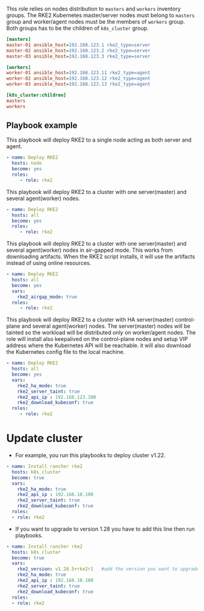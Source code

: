 This role relies on nodes distribution to `masters` and `workers` inventory groups.
The RKE2 Kubernetes master/server nodes must belong to `masters` group and worker/agent nodes must be the members of `workers` group. Both groups has to be the children of `k8s_cluster` group.

```ini
[masters]
master-01 ansible_host=192.168.123.1 rke2_type=server
master-02 ansible_host=192.168.123.2 rke2_type=server
master-03 ansible_host=192.168.123.3 rke2_type=server

[workers]
worker-01 ansible_host=192.168.123.11 rke2_type=agent
worker-02 ansible_host=192.168.123.12 rke2_type=agent
worker-03 ansible_host=192.168.123.13 rke2_type=agent

[k8s_cluster:children]
masters
workers
```

## Playbook example

This playbook will deploy RKE2 to a single node acting as both server and agent.

```yaml
- name: Deploy RKE2
  hosts: node
  become: yes
  roles:
     - role: rke2

```

This playbook will deploy RKE2 to a cluster with one server(master) and several agent(worker) nodes.

```yaml
- name: Deploy RKE2
  hosts: all
  become: yes
  roles:
     - role: rke2

```

This playbook will deploy RKE2 to a cluster with one server(master) and several agent(worker) nodes in air-gapped mode. This works from downloading artifacts. When the RKE2 script installs, it will use the artifacts instead of using online resources.

```yaml
- name: Deploy RKE2
  hosts: all
  become: yes
  vars:
    rke2_airgap_mode: true
  roles:
     - role: rke2

```

This playbook will deploy RKE2 to a cluster with HA server(master) control-plane and several  agent(worker) nodes. The server(master) nodes will be tainted so the workload will be distributed only on worker/agent nodes. The role will install also keepalived on the control-plane nodes and setup VIP address where the Kubernetes API will be reachable. it will also download the Kubernetes config file to the local machine.

```yaml
- name: Deploy RKE2
  hosts: all
  become: yes
  vars:
    rke2_ha_mode: true
    rke2_server_taint: true
    rke2_api_ip : 192.168.123.100
    rke2_download_kubeconf: true
  roles:
     - role: rke2
```


# Update cluster

- For example, you run this playbooks to deploy cluster v1.22.

```yaml
- name: Install rancher rke2
  hosts: k8s_cluster
  become: true
  vars:
    rke2_ha_mode: true
    rke2_api_ip : 192.168.10.100
    rke2_server_taint: true
    rke2_download_kubeconf: true
  roles:
  - role: rke2
```

- If you want to upgrade to version 1.28 you have to add this line then run playbooks.

```yaml
- name: Install rancher rke2
  hosts: k8s_cluster
  become: true
  vars:
    rke2_version: v1.28.5+rke2r1   #add the version you want to upgrade
    rke2_ha_mode: true
    rke2_api_ip : 192.168.10.100
    rke2_server_taint: true
    rke2_download_kubeconf: true
  roles:
  - role: rke2
```
